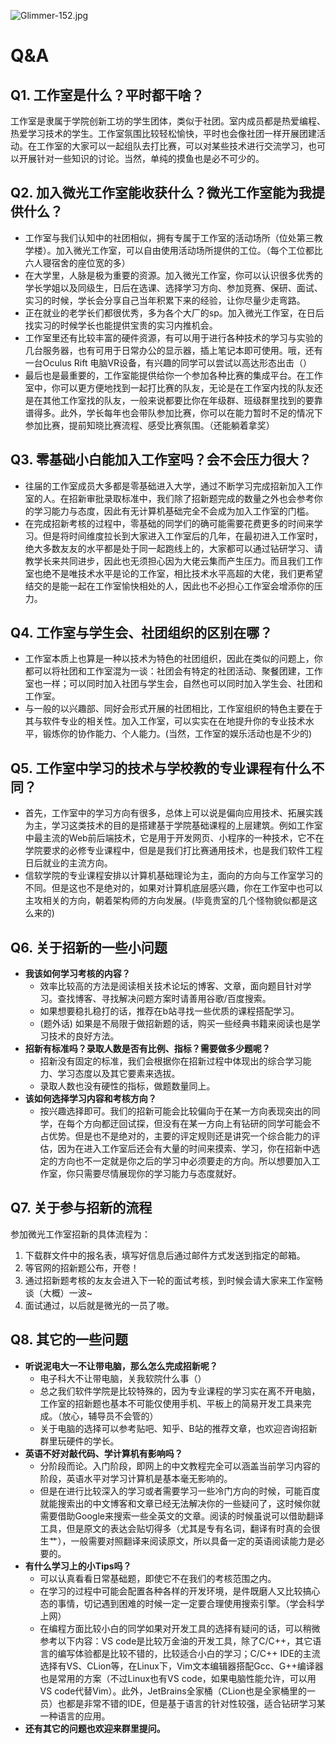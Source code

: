 ![Glimmer-152.jpg](https://s2.loli.net/2022/07/28/ToHuPn64iQFOBV9.jpg)

# Q&A
## Q1. 工作室是什么？平时都干啥？

工作室是隶属于学院创新工坊的学生团体，类似于社团。室内成员都是热爱编程、热爱学习技术的学生。工作室氛围比较轻松愉快，平时也会像社团一样开展团建活动。在工作室的大家可以一起组队去打比赛，可以对某些技术进行交流学习，也可以开展针对一些知识的讨论。当然，单纯的摸鱼也是必不可少的。

## Q2. 加入微光工作室能收获什么？微光工作室能为我提供什么？

-  工作室与我们认知中的社团相似，拥有专属于工作室的活动场所（位处第三教学楼）。加入微光工作室，可以自由使用活动场所提供的工位。（每个工位都比六人寝宿舍的座位宽的多） 
-  在大学里，人脉是极为重要的资源。加入微光工作室，你可以认识很多优秀的学长学姐以及同级生，日后在选课、选择学习方向、参加竞赛、保研、面试、实习的时候，学长会分享自己当年积累下来的经验，让你尽量少走弯路。 
-  正在就业的老学长们都很优秀，多为各个大厂的sp。加入微光工作室，在日后找实习的时候学长也能提供宝贵的实习内推机会。 
-  工作室里还有比较丰富的硬件资源，有可以用于进行各种技术的学习与实验的几台服务器，也有可用于日常办公的显示器，插上笔记本即可使用。哦，还有一台Oculus Rift 电脑VR设备，有兴趣的同学可以尝试以高达形态出击（） 
-  最后也是最重要的，工作室能提供给你一个参加各种比赛的集成平台。在工作室中，你可以更方便地找到一起打比赛的队友，无论是在工作室内找的队友还是在其他工作室找的队友，一般来说都要比你在年级群、班级群里找到的要靠谱得多。此外，学长每年也会带队参加比赛，你可以在能力暂时不足的情况下参加比赛，提前知晓比赛流程、感受比赛氛围。（还能躺着拿奖） 

## Q3. 零基础小白能加入工作室吗？会不会压力很大？

-  往届的工作室成员大多都是零基础进入大学，通过不断学习完成招新加入工作室的人。在招新审批录取标准中，我们除了招新题完成的数量之外也会参考你的学习能力与态度，因此有无计算机基础完全不会成为加入工作室的门槛。 
-  在完成招新考核的过程中，零基础的同学们的确可能需要花费更多的时间来学习。但是将时间维度拉长到大家进入工作室后的几年，在最初进入工作室时，绝大多数友友的水平都是处于同一起跑线上的，大家都可以通过钻研学习、请教学长来共同进步，因此也无须担心因为大佬云集而产生压力。而且我们工作室也绝不是唯技术水平是论的工作室，相比技术水平高超的大佬，我们更希望结交的是能一起在工作室愉快相处的人，因此也不必担心工作室会增添你的压力。 

## Q4. 工作室与学生会、社团组织的区别在哪？

-  工作室本质上也算是一种以技术为特色的社团组织，因此在类似的问题上，你都可以将社团和工作室混为一谈：社团会有特定的社团活动、聚餐团建，工作室也一样；可以同时加入社团与学生会，自然也可以同时加入学生会、社团和工作室。 
-  与一般的以兴趣部、同好会形式开展的社团相比，工作室组织的特色主要在于其与软件专业的相关性。加入工作室，可以实实在在地提升你的专业技术水平，锻炼你的协作能力、个人能力。(当然，工作室的娱乐活动也是不少的) 

## Q5. 工作室中学习的技术与学校教的专业课程有什么不同？

-  首先，工作室中的学习方向有很多，总体上可以说是偏向应用技术、拓展实践为主，学习这类技术的目的是搭建基于学院基础课程的上层建筑。例如工作室中最主流的Web前后端技术，它是用于开发网页、小程序的一种技术，它不在学院要求的必修专业课程中，但是是我们打比赛通用技术，也是我们软件工程日后就业的主流方向。 
-  信软学院的专业课程安排以计算机基础理论为主，面向的方向与工作室学习的不同。但是这也不是绝对的，如果对计算机底层感兴趣，你在工作室中也可以主攻相关的方向，朝着架构师的方向发展。(毕竟贵室的几个怪物貌似都是这么来的) 

## Q6. 关于招新的一些小问题

-  **我该如何学习考核的内容？** 
   - 效率比较高的方法是阅读相关技术论坛的博客、文章，面向题目针对学习。查找博客、寻找解决问题方案时请善用谷歌/百度搜索。
   - 如果想要稳扎稳打的话，推荐在b站寻找一些优质的课程搭配学习。
   - (题外话) 如果是不局限于做招新题的话，购买一些经典书籍来阅读也是学习技术的良好方法。
-  **招新有标准吗？录取人数是否有比例、指标？需要做多少题呢？** 
   - 招新没有固定的标准，我们会根据你在招新过程中体现出的综合学习能力、学习态度以及其它要素来选拔。
   - 录取人数也没有硬性的指标，做题数量同上。
-  **该如何选择学习内容和考核方向？** 
   - 按兴趣选择即可。我们的招新可能会比较偏向于在某一方向表现突出的同学，在每个方向都迂回试探，但没有在某一方向上有钻研的同学可能会不占优势。但是也不是绝对的，主要的评定规则还是讲究一个综合能力的评估，因为在进入工作室后还会有大量的时间来摸索、学习，你在招新中选定的方向也不一定就是你之后的学习中必须要走的方向。所以想要加入工作室，你只需要尽情展现你的学习能力与态度就好。

## Q7. 关于参与招新的流程
参加微光工作室招新的具体流程为：

1. 下载群文件中的报名表，填写好信息后通过邮件方式发送到指定的邮箱。
1. 等官网的招新题公布，开卷！
1. 通过招新题考核的友友会进入下一轮的面试考核，到时候会请大家来工作室畅谈（大概）一波~
1. 面试通过，以后就是微光的一员了嗷。

## Q8. 其它的一些问题

-  **听说泥电大一不让带电脑，那么怎么完成招新呢？** 
   - 电子科大不让带电脑，关我软院什么事（）
   - 总之我们软件学院是比较特殊的，因为专业课程的学习实在离不开电脑，工作室的招新题也基本不可能仅使用手机、平板上的简易开发工具来完成。（放心，辅导员不会管的）
   - 关于电脑的选择可以参考贴吧、知乎、B站的推荐文章，也欢迎咨询招新群里玩硬件的学长。
-  **英语不好对敲代码、学计算机有影响吗？** 
   - 分阶段而论。入门阶段，即网上的中文教程完全可以涵盖当前学习内容的阶段，英语水平对学习计算机是基本毫无影响的。
   - 但是在进行比较深入的学习或者需要学习一些冷门方向的时候，可能百度就能搜索出的中文博客和文章已经无法解决你的一些疑问了，这时候你就需要借助Google来搜索一些全英文的文章。阅读的时候虽说可以借助翻译工具，但是原文的表达会贴切得多（尤其是专有名词，翻译有时真的会很生艹），一般需要对照翻译来阅读原文，所以具备一定的英语阅读能力是必要的。
-  **有什么学习上的小Tips吗？** 
   - 可以认真看看日常基础题，即使它不在我们的考核范围之内。
   - 在学习的过程中可能会配置各种各样的开发环境，是件既磨人又比较搞心态的事情，切记遇到困难的时候一定一定要合理使用搜索引擎。（学会科学上网）
   - 在编程方面比较小白的同学如果对开发工具的选择有疑问的话，可以稍微参考以下内容：VS code是比较万金油的开发工具，除了C/C++，其它语言的编写体验都是比较不错的，比较适合小白的学习；C/C++ IDE的主流选择有VS、CLion等，在Linux下，Vim文本编辑器搭配Gcc、G++编译器也是常用的方案（不过Linux也有VS code，如果电脑性能允许，可以用VS code代替Vim）。此外，JetBrains全家桶（CLion也是全家桶里的一员）也都是非常不错的IDE，但是基于语言的针对性较强，适合钻研学习某一种语言的应用。
-  **还有其它的问题也欢迎来群里提问。** 

